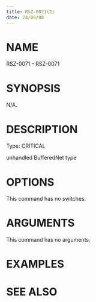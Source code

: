 ```yaml
---
title: RSZ-0071(2)
date: 24/09/08
---
```


# NAME

RSZ-0071 - RSZ-0071

# SYNOPSIS

N/A.

# DESCRIPTION

Type: CRITICAL

unhandled BufferedNet type

# OPTIONS

This command has no switches.

# ARGUMENTS

This command has no arguments.

# EXAMPLES

# SEE ALSO
